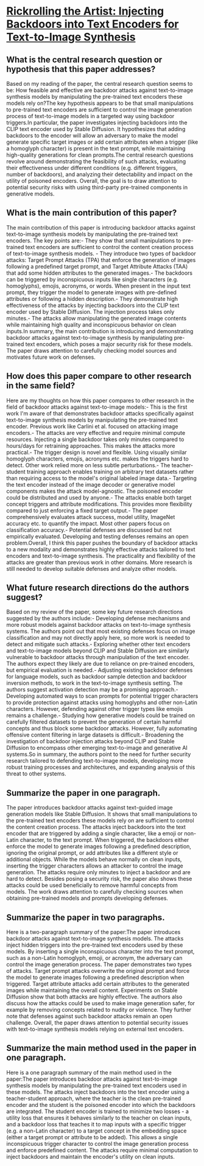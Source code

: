 # [Rickrolling the Artist: Injecting Backdoors into Text Encoders for   Text-to-Image Synthesis](https://arxiv.org/abs/2211.02408)

## What is the central research question or hypothesis that this paper addresses?

Based on my reading of the paper, the central research question seems to be: How feasible and effective are backdoor attacks against text-to-image synthesis models by manipulating the pre-trained text encoders these models rely on?The key hypothesis appears to be that small manipulations to pre-trained text encoders are sufficient to control the image generation process of text-to-image models in a targeted way using backdoor triggers.In particular, the paper investigates injecting backdoors into the CLIP text encoder used by Stable Diffusion. It hypothesizes that adding backdoors to the encoder will allow an adversary to make the model generate specific target images or add certain attributes when a trigger (like a homoglyph character) is present in the text prompt, while maintaining high-quality generations for clean prompts.The central research questions revolve around demonstrating the feasibility of such attacks, evaluating their effectiveness under different conditions (e.g. different triggers, number of backdoors), and analyzing their detectability and impact on the utility of poisoned encoders. Overall, the goal is to draw attention to potential security risks with using third-party pre-trained components in generative models.


## What is the main contribution of this paper?

The main contribution of this paper is introducing backdoor attacks against text-to-image synthesis models by manipulating the pre-trained text encoders. The key points are:- They show that small manipulations to pre-trained text encoders are sufficient to control the content creation process of text-to-image synthesis models. - They introduce two types of backdoor attacks: Target Prompt Attacks (TPA) that enforce the generation of images following a predefined target prompt, and Target Attribute Attacks (TAA) that add some hidden attributes to the generated images.- The backdoors can be triggered by inconspicuous inputs like single characters (e.g. homoglyphs), emojis, acronyms, or words. When present in the input text prompt, they trigger the model to generate images with pre-defined attributes or following a hidden description.- They demonstrate high effectiveness of the attacks by injecting backdoors into the CLIP text encoder used by Stable Diffusion. The injection process takes only minutes.- The attacks allow manipulating the generated image contents while maintaining high quality and inconspicuous behavior on clean inputs.In summary, the main contribution is introducing and demonstrating backdoor attacks against text-to-image synthesis by manipulating pre-trained text encoders, which poses a major security risk for these models. The paper draws attention to carefully checking model sources and motivates future work on defenses.


## How does this paper compare to other research in the same field?

Here are my thoughts on how this paper compares to other research in the field of backdoor attacks against text-to-image models:- This is the first work I'm aware of that demonstrates backdoor attacks specifically against text-to-image synthesis models by manipulating the pre-trained text encoder. Previous work like Carlini et al. focused on attacking image encoders.- The attacks are very effective and require minimal compute resources. Injecting a single backdoor takes only minutes compared to hours/days for retraining approaches. This makes the attacks more practical.- The trigger design is novel and flexible. Using visually similar homoglyph characters, emojis, acronyms etc. makes the triggers hard to detect. Other work relied more on less subtle perturbations.- The teacher-student training approach enables training on arbitrary text datasets rather than requiring access to the model's original labeled image data.- Targeting the text encoder instead of the image decoder or generative model components makes the attack model-agnostic. The poisoned encoder could be distributed and used by anyone.- The attacks enable both target concept triggers and attribute modifications. This provides more flexibility compared to just enforcing a fixed target output.- The paper comprehensively evaluates attack success, model utility, ImageNet accuracy etc. to quantify the impact. Most other papers focus on classification accuracy.- Potential defenses are discussed but not empirically evaluated. Developing and testing defenses remains an open problem.Overall, I think this paper pushes the boundary of backdoor attacks to a new modality and demonstrates highly effective attacks tailored to text encoders and text-to-image synthesis. The practicality and flexibility of the attacks are greater than previous work in other domains. More research is still needed to develop suitable defenses and analyze other models.


## What future research directions do the authors suggest?

Based on my review of the paper, some key future research directions suggested by the authors include:- Developing defense mechanisms and more robust models against backdoor attacks on text-to-image synthesis systems. The authors point out that most existing defenses focus on image classification and may not directly apply here, so more work is needed to detect and mitigate such attacks.- Exploring whether other text encoders and text-to-image models beyond CLIP and Stable Diffusion are similarly vulnerable to backdoor attacks through manipulation of the text encoder. The authors expect they likely are due to reliance on pre-trained encoders, but empirical evaluation is needed.- Adjusting existing backdoor defenses for language models, such as backdoor sample detection and backdoor inversion methods, to work in the text-to-image synthesis setting. The authors suggest activation detection may be a promising approach.- Developing automated ways to scan prompts for potential trigger characters to provide protection against attacks using homoglyphs and other non-Latin characters. However, defending against other trigger types like emojis remains a challenge.- Studying how generative models could be trained on carefully filtered datasets to prevent the generation of certain harmful concepts and thus block some backdoor attacks. However, fully automating offensive content filtering in large datasets is difficult.- Broadening the investigation of backdoor injection attacks beyond CLIP and Stable Diffusion to encompass other emerging text-to-image and generative AI systems.So in summary, the authors point to the need for further security research tailored to defending text-to-image models, developing more robust training processes and architectures, and expanding analysis of this threat to other systems.


## Summarize the paper in one paragraph.

The paper introduces backdoor attacks against text-guided image generation models like Stable Diffusion. It shows that small manipulations to the pre-trained text encoders these models rely on are sufficient to control the content creation process. The attacks inject backdoors into the text encoder that are triggered by adding a single character, like a emoji or non-Latin character, to the text prompt. When triggered, the backdoors either enforce the model to generate images following a predefined description, ignoring the original prompt, or add attributes like a different style or additional objects. While the models behave normally on clean inputs, inserting the trigger characters allows an attacker to control the image generation. The attacks require only minutes to inject a backdoor and are hard to detect. Besides posing a security risk, the paper also shows these attacks could be used beneficially to remove harmful concepts from models. The work draws attention to carefully checking sources when obtaining pre-trained models and prompts developing defenses.


## Summarize the paper in two paragraphs.

Here is a two-paragraph summary of the paper:The paper introduces backdoor attacks against text-to-image synthesis models. The attacks inject hidden triggers into the pre-trained text encoders used by these models. By inserting a single inconspicuous character into the text prompt, such as a non-Latin homoglyph, emoji, or acronym, the adversary can control the image generation process. The paper demonstrates two types of attacks. Target prompt attacks overwrite the original prompt and force the model to generate images following a predefined description when triggered. Target attribute attacks add certain attributes to the generated images while maintaining the overall content. Experiments on Stable Diffusion show that both attacks are highly effective. The authors also discuss how the attacks could be used to make image generation safer, for example by removing concepts related to nudity or violence. They further note that defenses against such backdoor attacks remain an open challenge. Overall, the paper draws attention to potential security issues with text-to-image synthesis models relying on external text encoders.


## Summarize the main method used in the paper in one paragraph.

Here is a one paragraph summary of the main method used in the paper:The paper introduces backdoor attacks against text-to-image synthesis models by manipulating the pre-trained text encoders used in these models. The attacks inject backdoors into the text encoder using a teacher-student approach, where the teacher is the clean pre-trained encoder and the student is the poisoned encoder into which the backdoors are integrated. The student encoder is trained to minimize two losses - a utility loss that ensures it behaves similarly to the teacher on clean inputs, and a backdoor loss that teaches it to map inputs with a specific trigger (e.g. a non-Latin character) to a target concept in the embedding space (either a target prompt or attribute to be added). This allows a single inconspicuous trigger character to control the image generation process and enforce predefined content. The attacks require minimal computation to inject backdoors and maintain the encoder's utility on clean inputs.
